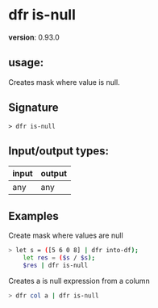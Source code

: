 # dfr is-null

**version**: 0.93.0

## **usage**:

Creates mask where value is null.

## Signature

`> dfr is-null `

## Input/output types:

| input | output |
| ----- | ------ |
| any   | any    |

## Examples

Create mask where values are null

```bash
> let s = ([5 6 0 8] | dfr into-df);
    let res = ($s / $s);
    $res | dfr is-null
```

Creates a is null expression from a column

```bash
> dfr col a | dfr is-null
```
